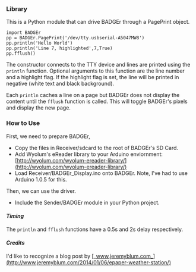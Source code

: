 ### **Library**

This is a Python module that can drive BADGEr through a PagePrint object. 
```
import BADGEr
pp = BADGEr.PagePrint('/dev/tty.usbserial-A5047MW8')
pp.println('Hello World')
pp.println('Line 7, highlighted',7,True)
pp.fflush()
```

The constructor connects to the TTY device and lines are printed using the ```println``` function. Optional arguments to this function are the line number and a highlight flag. If the highlight flag is set, the line will be printed in negative (white text and black background). 

Each ```println``` caches a line on a page but BADGEr does not display the content until the ```fflush``` function is called. This will toggle BADGEr's pixels and display the new page. 

### **How to Use**

First, we need to prepare BADGEr,

- Copy the files in Receiver/sdcard to the root of BADGEr's SD Card. 
- Add Wyolum's eReader library to your Arduino enviornment: [http://wyolum.com/wyolum-ereader-library/](http://wyolum.com/wyolum-ereader-library/)
- Load Receiver/BADGEr_Display.ino onto BADGEr. Note, I've had to use Arduino 1.0.5 for this. 

Then, we can use the driver.

- Include the Sender/BADGEr module in your Python project.
#### *Timing*

The ```println``` and ```fflush``` functions have a 0.5s and 2s delay respectively.

#### *Credits*

I'd like to recognize a blog post by [_www.jeremyblum.com_](http://www.jeremyblum.com/2014/01/06/epaper-weather-station/)